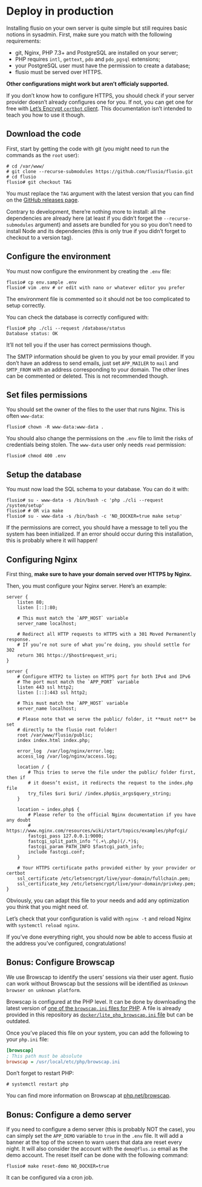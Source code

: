# Deploy in production

Installing flusio on your own server is quite simple but still requires basic
notions in sysadmin. First, make sure you match with the following
requirements:

- git, Nginx, PHP 7.3+ and PostgreSQL are installed on your server;
- PHP requires `intl`, `gettext`, `pdo` and `pdo_pgsql` extensions;
- your PostgreSQL user must have the permission to create a database;
- flusio must be served over <abbr>HTTPS</abbr>.

**Other configurations might work but aren’t officialy supported.**

If you don’t know how to configure HTTPS, you should check if your server
provider doesn’t already configures one for you. If not, you can get one for
free with [Let’s Encrypt `certbot` client](https://certbot.eff.org/). This
documentation isn’t intended to teach you how to use it though.

## Download the code

First, start by getting the code with git (you might need to run the commands
as the `root` user):

```console
# cd /var/www/
# git clone --recurse-submodules https://github.com/flusio/flusio.git
# cd flusio
flusio# git checkout TAG
```

You must replace the `TAG` argument with the latest version that you can find
on the [GitHub releases page](https://github.com/flusio/flusio/releases).

Contrary to development, there’re nothing more to install: all the dependencies
are already here (at least if you didn’t forget the `--recurse-submodules`
argument) and assets are bundled for you so you don’t need to install Node and
its dependencies (this is only true if you didn’t forget to checkout to a
version tag).

## Configure the environment

You must now configure the environment by creating the `.env` file:

```console
flusio# cp env.sample .env
flusio# vim .env # or edit with nano or whatever editor you prefer
```

The environment file is commented so it should not be too complicated to setup
correctly.

You can check the database is correctly configured with:

```console
flusio# php ./cli --request /database/status
Database status: OK
```

It’ll not tell you if the user has correct permissions though.

The SMTP information should be given to you by your email provider. If you
don’t have an address to send emails, just set `APP_MAILER` to `mail` and
`SMTP_FROM` with an address corresponding to your domain. The other lines can
be commented or deleted. This is not recommended though.

## Set files permissions

You should set the owner of the files to the user that runs Nginx. This is
often `www-data`:

```console
flusio# chown -R www-data:www-data .
```

You should also change the permissions on the `.env` file to limit the risks of
credentials being stolen. The `www-data` user only needs `read` permission:

```console
flusio# chmod 400 .env
```

## Setup the database

You must now load the SQL schema to your database. You can do it with:

```console
flusio# su - www-data -s /bin/bash -c 'php ./cli --request /system/setup'
flusio# # OR via make
flusio# su - www-data -s /bin/bash -c 'NO_DOCKER=true make setup'
```

If the permissions are correct, you should have a message to tell you the
system has been initialized. If an error should occur during this installation,
this is probably where it will happen!

## Configuring Nginx

First thing, **make sure to have your domain served over HTTPS by Nginx.**

Then, you must configure your Nginx server. Here’s an example:

```nginx
server {
    listen 80;
    listen [::]:80;

    # This must match the `APP_HOST` variable
    server_name localhost;

    # Redirect all HTTP requests to HTTPS with a 301 Moved Permanently response.
    # If you’re not sure of what you’re doing, you should settle for 302
    return 301 https://$host$request_uri;
}

server {
    # Configure HTTP2 to listen on HTTPS port for both IPv4 and IPv6
    # The port must match the `APP_PORT` variable
    listen 443 ssl http2;
    listen [::]:443 ssl http2;

    # This must match the `APP_HOST` variable
    server_name localhost;

    # Please note that we serve the public/ folder, it **must not** be set
    # directly to the flusio root folder!
    root /var/www/flusio/public;
    index index.html index.php;

    error_log  /var/log/nginx/error.log;
    access_log /var/log/nginx/access.log;

    location / {
        # This tries to serve the file under the public/ folder first, then if
        # it doesn’t exist, it redirects the request to the index.php file
        try_files $uri $uri/ /index.php$is_args$query_string;
    }

    location ~ index.php$ {
        # Please refer to the official Nginx documentation if you have any doubt
        # https://www.nginx.com/resources/wiki/start/topics/examples/phpfcgi/
        fastcgi_pass 127.0.0.1:9000;
        fastcgi_split_path_info ^(.+\.php)(/.*)$;
        fastcgi_param PATH_INFO $fastcgi_path_info;
        include fastcgi.conf;
    }

    # Your HTTPS certificate paths provided either by your provider or certbot
    ssl_certificate /etc/letsencrypt/live/your-domain/fullchain.pem;
    ssl_certificate_key /etc/letsencrypt/live/your-domain/privkey.pem;
}
```

Obviously, you can adapt this file to your needs and add any optimization you
think that you might need of.

Let’s check that your configuration is valid with `nginx -t` and reload Nginx
with `systemctl reload nginx`.

If you’ve done everything right, you should now be able to access flusio at the
address you’ve configured, congratulations!

## Bonus: Configure Browscap

We use Browscap to identify the users’ sessions via their user agent. flusio
can work without Browscap but the sessions will be identified as `Unknown
browser on unknown platform`.

Browscap is configured at the PHP level. It can be done by downloading the
latest version of [one of the `browscap.ini` files for PHP](https://browscap.org/).
A file is already provided in this repository as [`docker/lite_php_browscap.ini`
file](/docker/lite_php_browscap.ini) but can be outdated.

Once you’ve placed this file on your system, you can add the following to your
`php.ini` file:

```ini
[browscap]
; This path must be absolute
browscap = /usr/local/etc/php/browscap.ini
```

Don’t forget to restart PHP:

```console
# systemctl restart php
```

You can find more information on Browscap at [php.net/browscap](https://php.net/browscap).

## Bonus: Configure a demo server

If you need to configure a demo server (this is probably NOT the case), you can
simply set the `APP_DEMO` variable to `true` in the `.env` file. It will add a
banner at the top of the screen to warn users that data are reset every night.
It will also consider the account with the `demo@flus.io` email as the demo
account. The reset itself can be done with the following command:

```console
flusio# make reset-demo NO_DOCKER=true
```

It can be configured via a cron job.
